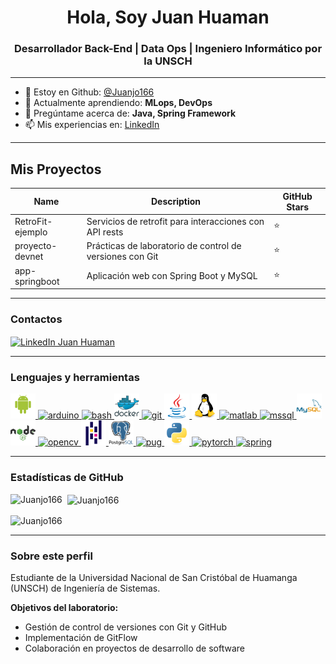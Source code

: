 <h1 align="center">Hola, Soy Juan Huaman</h1>
<h3 align="center">Desarrollador Back-End | Data Ops | Ingeniero Informático por la UNSCH</h3>

---

- 🔭 Estoy en Github: [@Juanjo166](https://github.com/Juanjo166)
- 🌱 Actualmente aprendiendo: **MLops, DevOps**
- 💬 Pregúntame acerca de: **Java, Spring Framework**
- 📫 Mis experiencias en: [LinkedIn](https://www.linkedin.com/in/juan-huaman-8b42b230b/)

---

## Mis Proyectos

| Name | Description | GitHub Stars |
|------|-------------|--------------|
| RetroFit-ejemplo | Servicios de retrofit para interacciones con API rests | ⭐ |
| proyecto-devnet | Prácticas de laboratorio de control de versiones con Git | ⭐ |
| app-springboot | Aplicación web con Spring Boot y MySQL | ⭐ |

---

### Contactos

<p align="left">
<a href="https://www.linkedin.com/in/juan-huaman-8b42b230b/" target="blank">
<img align="center" src="https://raw.githubusercontent.com/rahuldkjain/github-profile-readme-generator/master/src/images/icons/Social/linked-in-alt.svg" alt="LinkedIn Juan Huaman" height="30" width="40" />
</a>
</p>

---

### Lenguajes y herramientas

<p align="left">
<a href="https://developer.android.com" target="_blank" rel="noreferrer">
<img src="https://raw.githubusercontent.com/devicons/devicon/master/icons/android/android-original-wordmark.svg" alt="android" width="40" height="40"/>
</a>
<a href="https://www.arduino.cc/" target="_blank" rel="noreferrer">
<img src="https://cdn.worldvectorlogo.com/logos/arduino-1.svg" alt="arduino" width="40" height="40"/>
</a>
<a href="https://www.gnu.org/software/bash/" target="_blank" rel="noreferrer">
<img src="https://www.vectorlogo.zone/logos/gnu_bash/gnu_bash-icon.svg" alt="bash" width="40" height="40"/>
</a>
<a href="https://www.docker.com/" target="_blank" rel="noreferrer">
<img src="https://raw.githubusercontent.com/devicons/devicon/master/icons/docker/docker-original-wordmark.svg" alt="docker" width="40" height="40"/>
</a>
<a href="https://git-scm.com/" target="_blank" rel="noreferrer">
<img src="https://www.vectorlogo.zone/logos/git-scm/git-scm-icon.svg" alt="git" width="40" height="40"/>
</a>
<a href="https://www.java.com" target="_blank" rel="noreferrer">
<img src="https://raw.githubusercontent.com/devicons/devicon/master/icons/java/java-original.svg" alt="java" width="40" height="40"/>
</a>
<a href="https://www.linux.org/" target="_blank" rel="noreferrer">
<img src="https://raw.githubusercontent.com/devicons/devicon/master/icons/linux/linux-original.svg" alt="linux" width="40" height="40"/>
</a>
<a href="https://www.mathworks.com/" target="_blank" rel="noreferrer">
<img src="https://upload.wikimedia.org/wikipedia/commons/2/21/Matlab_Logo.png" alt="matlab" width="40" height="40"/>
</a>
<a href="https://www.microsoft.com/en-us/sql-server" target="_blank" rel="noreferrer">
<img src="https://www.svgrepo.com/show/303229/microsoft-sql-server-logo.svg" alt="mssql" width="40" height="40"/>
</a>
<a href="https://www.mysql.com/" target="_blank" rel="noreferrer">
<img src="https://raw.githubusercontent.com/devicons/devicon/master/icons/mysql/mysql-original-wordmark.svg" alt="mysql" width="40" height="40"/>
</a>
<a href="https://nodejs.org" target="_blank" rel="noreferrer">
<img src="https://raw.githubusercontent.com/devicons/devicon/master/icons/nodejs/nodejs-original-wordmark.svg" alt="nodejs" width="40" height="40"/>
</a>
<a href="https://opencv.org/" target="_blank" rel="noreferrer">
<img src="https://www.vectorlogo.zone/logos/opencv/opencv-icon.svg" alt="opencv" width="40" height="40"/>
</a>
<a href="https://pandas.pydata.org/" target="_blank" rel="noreferrer">
<img src="https://raw.githubusercontent.com/devicons/devicon/2ae2a900d2f041da66e950e4d48052658d850630/icons/pandas/pandas-original.svg" alt="pandas" width="40" height="40"/>
</a>
<a href="https://www.postgresql.org" target="_blank" rel="noreferrer">
<img src="https://raw.githubusercontent.com/devicons/devicon/master/icons/postgresql/postgresql-original-wordmark.svg" alt="postgresql" width="40" height="40"/>
</a>
<a href="https://pugjs.org" target="_blank" rel="noreferrer">
<img src="https://cdn.worldvectorlogo.com/logos/pug.svg" alt="pug" width="40" height="40"/>
</a>
<a href="https://www.python.org" target="_blank" rel="noreferrer">
<img src="https://raw.githubusercontent.com/devicons/devicon/master/icons/python/python-original.svg" alt="python" width="40" height="40"/>
</a>
<a href="https://pytorch.org/" target="_blank" rel="noreferrer">
<img src="https://www.vectorlogo.zone/logos/pytorch/pytorch-icon.svg" alt="pytorch" width="40" height="40"/>
</a>
<a href="https://spring.io/" target="_blank" rel="noreferrer">
<img src="https://www.vectorlogo.zone/logos/springio/springio-icon.svg" alt="spring" width="40" height="40"/>
</a>
</p>

---

### Estadísticas de GitHub

<p>
<img align="left" src="https://github-readme-stats.vercel.app/api/top-langs?username=Juanjo166&show_icons=true&locale=es&layout=compact" alt="Juanjo166" />
</p>

<p>&nbsp;
<img align="center" src="https://github-readme-stats.vercel.app/api?username=Juanjo166&show_icons=true&locale=es" alt="Juanjo166" />
</p>

<p>
<img align="center" src="https://github-readme-streak-stats.herokuapp.com/?user=Juanjo166&locale=es" alt="Juanjo166" />
</p>

---

### Sobre este perfil

Estudiante de la Universidad Nacional de San Cristóbal de Huamanga (UNSCH) de Ingeniería de Sistemas.

**Objetivos del laboratorio:**
- Gestión de control de versiones con Git y GitHub
- Implementación de GitFlow
- Colaboración en proyectos de desarrollo de software
